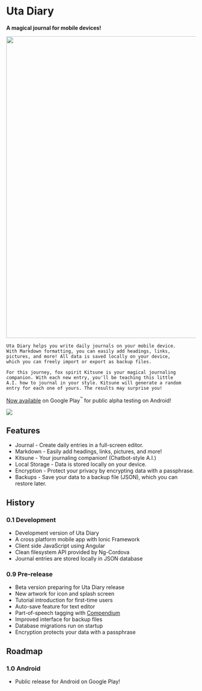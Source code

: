 
# Uta Diary

**A magical journal for mobile devices!**

<img src="https://qualiabyte.github.io/images/uta-diary.svg" width="800px" height="auto">

```
Uta Diary helps you write daily journals on your mobile device.
With Markdown formatting, you can easily add headings, links,
pictures, and more! All data is saved locally on your device,
which you can freely import or export as backup files.

For this journey, fox spirit Kitsune is your magical journaling
companion. With each new entry, you'll be teaching this little
A.I. how to journal in your style. Kitsune will generate a random
entry for each one of yours. The results may surprise you!
```

[Now available](https://play.google.com/apps/testing/com.ionicframework.utanikki207884) on Google Play<sup>™</sup> for public alpha testing on Android!

<a href="https://play.google.com/apps/testing/com.ionicframework.utanikki207884">
  <img src="https://play.google.com/intl/en_us/badges/images/badge_new.png">
</a>


## Features

+ Journal - Create daily entries in a full-screen editor.
+ Markdown - Easily add headings, links, pictures, and more!
+ Kitsune - Your journaling companion! (Chatbot-style A.I.)
+ Local Storage - Data is stored locally on your device.
+ Encryption - Protect your privacy by encrypting data with a passphrase.
+ Backups - Save your data to a backup file (JSON), which you can restore later.


## History

### 0.1 Development

+ Development version of Uta Diary
+ A cross platform mobile app with Ionic Framework
+ Client side JavaScript using Angular
+ Clean filesystem API provided by Ng-Cordova
+ Journal entries are stored locally in JSON database

### 0.9 Pre-release

+ Beta version preparing for Uta Diary release
+ New artwork for icon and splash screen
+ Tutorial introduction for first-time users
+ Auto-save feature for text editor
+ Part-of-speech tagging with [Compendium](https://github.com/Ulflander/compendium-js)
+ Improved interface for backup files
+ Database migrations run on startup
+ Encryption protects your data with a passphrase

## Roadmap

### 1.0 Android

+ Public release for Android on Google Play!
